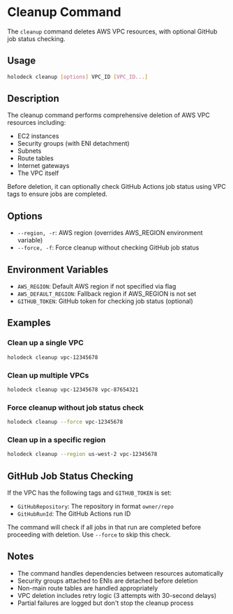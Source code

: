 # Cleanup Command

The `cleanup` command deletes AWS VPC resources, with optional GitHub job status
checking.

## Usage

```bash
holodeck cleanup [options] VPC_ID [VPC_ID...]
```

## Description

The cleanup command performs comprehensive deletion of AWS VPC resources including:

- EC2 instances
- Security groups (with ENI detachment)
- Subnets
- Route tables
- Internet gateways
- The VPC itself

Before deletion, it can optionally check GitHub Actions job status using VPC tags
to ensure jobs are completed.

## Options

- `--region, -r`: AWS region (overrides AWS_REGION environment variable)
- `--force, -f`: Force cleanup without checking GitHub job status

## Environment Variables

- `AWS_REGION`: Default AWS region if not specified via flag
- `AWS_DEFAULT_REGION`: Fallback region if AWS_REGION is not set
- `GITHUB_TOKEN`: GitHub token for checking job status (optional)

## Examples

### Clean up a single VPC

```bash
holodeck cleanup vpc-12345678
```

### Clean up multiple VPCs

```bash
holodeck cleanup vpc-12345678 vpc-87654321
```

### Force cleanup without job status check

```bash
holodeck cleanup --force vpc-12345678
```

### Clean up in a specific region

```bash
holodeck cleanup --region us-west-2 vpc-12345678
```

## GitHub Job Status Checking

If the VPC has the following tags and `GITHUB_TOKEN` is set:

- `GitHubRepository`: The repository in format `owner/repo`
- `GitHubRunId`: The GitHub Actions run ID

The command will check if all jobs in that run are completed before proceeding with
deletion. Use `--force` to skip this check.

## Notes

- The command handles dependencies between resources automatically
- Security groups attached to ENIs are detached before deletion
- Non-main route tables are handled appropriately
- VPC deletion includes retry logic (3 attempts with 30-second delays)
- Partial failures are logged but don't stop the cleanup process
